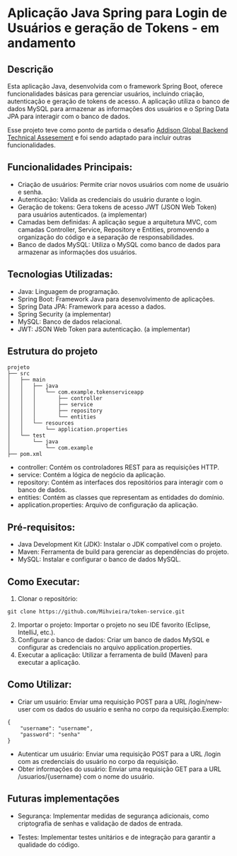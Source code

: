 # Aplicação Java Spring para Login de Usuários e geração de Tokens - em andamento

## Descrição
Esta aplicação Java, desenvolvida com o framework Spring Boot, oferece funcionalidades básicas para gerenciar usuários, incluindo criação, autenticação e geração de tokens de acesso. A aplicação utiliza o banco de dados MySQL para armazenar as informações dos usuários e o Spring Data JPA para interagir com o banco de dados.

Esse projeto teve como ponto de partida o desafio [Addison Global Backend Technical Assesement](https://github.com/addisonglobal/backend-technical-test) e foi sendo adaptado para incluir outras funcionalidades.

## Funcionalidades Principais:

* Criação de usuários: Permite criar novos usuários com nome de usuário e senha.
* Autenticação: Valida as credenciais do usuário durante o login.
* Geração de tokens: Gera tokens de acesso JWT (JSON Web Token) para usuários autenticados. (a implementar)
* Camadas bem definidas: A aplicação segue a arquitetura MVC, com camadas Controller, Service, Repository e Entities, promovendo a organização do código e a separação de responsabilidades.
* Banco de dados MySQL: Utiliza o MySQL como banco de dados para armazenar as informações dos usuários.

## Tecnologias Utilizadas:
* Java: Linguagem de programação.
* Spring Boot: Framework Java para desenvolvimento de aplicações.
* Spring Data JPA: Framework para acesso a dados.
* Spring Security (a implementar)
* MySQL: Banco de dados relacional.
* JWT: JSON Web Token para autenticação. (a implementar)

## Estrutura do projeto

```
projeto
├── src
│   ├── main
│   │   ├── java
│   │   │   └── com.example.tokenserviceapp
│   │   │       ├── controller
│   │   │       ├── service
│   │   │       ├── repository
│   │   │       └── entities
│   │   └── resources
│   │       └── application.properties
│   └── test
│       └── java
│           └── com.example
├── pom.xml
```

* controller: Contém os controladores REST para as requisições HTTP.
* service: Contém a lógica de negócio da aplicação.
* repository: Contém as interfaces dos repositórios para interagir com o banco de dados.
* entities: Contém as classes que representam as entidades do domínio.
* application.properties: Arquivo de configuração da aplicação.

## Pré-requisitos:
* Java Development Kit (JDK): Instalar o JDK compatível com o projeto.
* Maven: Ferramenta de build para gerenciar as dependências do projeto.
* MySQL: Instalar e configurar o banco de dados MySQL.

## Como Executar:
1. Clonar o repositório:
```
git clone https://github.com/Mihvieira/token-service.git
```

2. Importar o projeto: Importar o projeto no seu IDE favorito (Eclipse, IntelliJ, etc.).
3. Configurar o banco de dados: Criar um banco de dados MySQL e configurar as credenciais no arquivo application.properties.
4. Executar a aplicação: Utilizar a ferramenta de build (Maven) para executar a aplicação.

## Como Utilizar:
* Criar um usuário: Enviar uma requisição POST para a URL /login/new-user com os dados do usuário e senha no corpo da requisição.Exemplo:
```
{
    "username": "username",
    "password": "senha"
}
```
* Autenticar um usuário: Enviar uma requisição POST para a URL /login com as credenciais do usuário no corpo da requisição.
* Obter informações do usuário: Enviar uma requisição GET para a URL /usuarios/{username} com o nome do usuário.

## Futuras implementações

* Segurança: Implementar medidas de segurança adicionais, como criptografia de senhas e validação de dados de entrada.

* Testes: Implementar testes unitários e de integração para garantir a qualidade do código.
